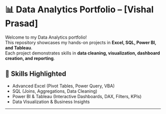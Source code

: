 # 📊 Data Analytics Portfolio – [Vishal Prasad]

Welcome to my Data Analytics portfolio!  
This repository showcases my hands-on projects in **Excel, SQL, Power BI, and Tableau**.  
Each project demonstrates skills in **data cleaning, visualization, dashboard creation, and reporting**.  

## 🔹 Skills Highlighted
- Advanced Excel (Pivot Tables, Power Query, VBA)
- SQL (Joins, Aggregations, Data Cleaning)
- Power BI & Tableau (Interactive Dashboards, DAX, Filters, KPIs)
- Data Visualization & Business Insights

---
